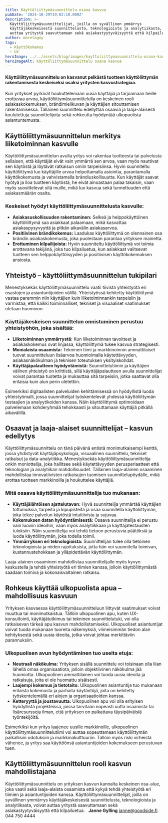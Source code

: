 ```yaml
---
title: Käyttöliittymäsuunnittelu osana kasvua
pubDate: '2024-10-29T19:02:18.000Z'
description: >-
  Käyttöliittymäsuunnittelijat, joilla on syvällinen ymmärrys
  käyttäjäkeskeisestä suunnittelusta, teknologioista ja analytiikasta, voivat
  auttaa yritystä saavuttamaan sekä asiakastyytyväisyyttä että kilpailuetua.
author: moretagoy
tags:
  - Käyttökokemus
  - UX
heroImage: ../../assets/blog/images/kayttoliittymasuunnittelu-osana-kasvua/featured.webp
heroImageAlt: Käyttöliittymäsuunnittelu osana kasvua
---
```


#### Käyttöliittymäsuunnittelu on kasvanut pelkästä tuotteen käyttöliittymän rakentamisesta keskeiseksi osaksi yritysten kasvustrategiaa.

Kun yritykset pyrkivät houkuttelemaan uusia käyttäjiä ja tarjoamaan heille erottuvaa arvoa, käyttöliittymäsuunnittelulla on keskeinen rooli asiakaskokemuksen, brändimielikuvan ja käyttäjien sitouttamisen rakentamisessa. Tällainen suunnittelu edellyttää osaavia ja laaja-alaisesti koulutettuja suunnittelijoita sekä rohkeutta hyödyntää ulkopuolista asiantuntemusta.

## Käyttöliittymäsuunnittelun merkitys liiketoiminnan kasvulle

Käyttöliittymäsuunnittelun avulla yritys voi rakentaa tuotteesta tai palvelusta sellaisen, että käyttäjät eivät vain ymmärrä sen arvoa, vaan myös nauttivat sen käytöstä ja löytävät ratkaisun omiin tarpeisiinsa. Hyvin suunniteltu käyttöliittymä luo käyttäjille arvoa helpottamalla asiointia, parantamalla käyttökokemusta ja vahvistamalla brändiuskollisuutta. Kun käyttäjät saavat hyötyä ja iloa tuotteen käytöstä, he eivät ainoastaan palaa takaisin, vaan myös suosittelevat sitä muille, mikä luo kasvua sekä tunnettuuden että asiakasmäärän osalta.

### Keskeiset hyödyt käyttöliittymäsuunnittelusta kasvulle:

-   **Asiakasuskollisuuden rakentaminen:** Selkeä ja helppokäyttöinen käyttöliittymä saa asiakkaat palaamaan, mikä kasvattaa asiakaspysyvyyttä ja pitkän aikavälin asiakasarvoa.
-   **Positiivinen brändikokemus:** Laadukas käyttöliittymä on olennainen osa brändin asiakaskokemusta, joka puolestaan parantaa yrityksen mainetta.
-   **Erottuminen kilpailijoista:** Hyvin suunniteltu käyttöliittymä voi toimia erottavana tekijänä, joka tuo kilpailuetua, kun asiakkaat valitsevat tuotteen sen helppokäyttöisyyden ja positiivisen käyttökokemuksen ansiosta.

## Yhteistyö – käyttöliittymäsuunnittelun tukipilari

Menestyksekäs käyttöliittymäsuunnittelu vaatii tiivistä yhteistyötä eri osastojen ja asiantuntijoiden välillä. Yhteistyössä kehitetty käyttöliittymä vastaa paremmin niin käyttäjien kuin liiketoiminnankin tarpeisiin ja varmistaa, että kaikki toiminnalliset, tekniset ja visuaaliset vaatimukset otetaan huomioon.

### Käyttäjäkeskeisen suunnittelun onnistuminen perustuu yhteistyöhön, joka sisältää:

-   **Liiketoiminnan ymmärrystä:** Kun liiketoiminnan tavoitteet ja asiakaskokemus ovat linjassa, käyttöliittymä tukee kasvua strategisesti.
-   **Monialaista osaamista:** Tekninen tiimi ja markkinoinnin ammattilaiset tuovat suunnitteluun lisäarvoa huomioimalla käytettävyyden, asiakasnäkökulman ja teknisen toteutuksen yksityiskohdat.
-   **Käyttäjäpalautteen hyödyntämistä:** Suunnittelutiimin ja käyttäjien välinen yhteistyö on kriittistä, sillä käyttäjäpalautteen avulla suunnittelijat voivat parantaa tuotetta ja mukauttaa sitä tarpeisiin, jotka saattavat olla erilaisia kuin alun perin oletettiin.

Esimerkiksi digitaalisten palveluiden kehittämisessä on hyödyllistä luoda yhteistyömalli, jossa suunnittelijat työskentelevät yhdessä käyttöliittymän testaajien ja analyytikoiden kanssa. Näin käyttöliittymä optimoidaan palvelemaan kohderyhmää tehokkaasti ja sitouttamaan käyttäjiä pitkällä aikavälillä.

## Osaavat ja laaja-alaiset suunnittelijat – kasvun edellytys

Käyttöliittymäsuunnittelu on tänä päivänä entistä monimutkaisempi kenttä, jossa yhdistyvät käyttäjäpsykologia, visuaalinen suunnittelu, tekniset ratkaisut ja data-analytiikka. Menestyksekäs käyttöliittymäsuunnittelija onkin moniottelija, joka hallitsee sekä käytettävyyden perusperiaatteet että teknologian ja analytiikan mahdollisuudet. Tällainen laaja-alainen osaaminen mahdollistaa innovatiivisten ratkaisujen tuomisen suunnittelupöydälle, mikä erottaa tuotteen markkinoilla ja houkuttelee käyttäjiä.

### Mitä osaava käyttöliittymäsuunnittelija tuo mukanaan:

-   **Käyttäjälähtöisen ajattelutavan:** Hyvä suunnittelija ymmärtää käyttäjien tottumuksia, tarpeita ja kipupisteitä ja osaa suunnitella käyttöliittymän, joka tekee palvelun käytöstä intuitiivista ja sujuvaa.
-   **Kokemuksen datan hyödyntämisestä:** Osaava suunnittelija ei perustu vain luoviin ideoihin, vaan myös analytiikkaan ja käyttäjätestausten tuloksiin. Näin suunnittelija voi tehdä tietoon perustuvia päätöksiä ja luoda käyttöliittymän, joka todella toimii.
-   **Ymmärryksen eri teknologioista:** Suunnittelijan tulee olla tietoinen teknologioista ja niiden rajoituksista, jotta hän voi suunnitella toimivan, kustannustehokkaan ja ylläpidettävän käyttöliittymän.

Laaja-alainen osaaminen mahdollistaa suunnittelijalle myös kyvyn keskustella ja tehdä yhteistyötä eri tiimien kanssa, jolloin käyttöliittymästä saadaan toimiva ja kokonaisvaltainen ratkaisu.

## Rohkeus käyttää ulkopuolista apua – mahdollisuus kasvuun

Yrityksen kasvaessa käyttöliittymäsuunnitteluun liittyvät vaatimukset voivat muuttua tai monimutkaistua. Tällöin ulkopuolinen apu, kuten UX-konsultointi, käyttäjätutkimus tai tekninen suunnittelutuki, voi olla ratkaisevan tärkeä apu kasvun mahdollistamiseksi. Ulkopuoliset asiantuntijat voivat tuoda mukanaan tuoreita näkemyksiä, viimeisimmän tiedon alan kehityksestä sekä uusia ideoita, jotka voivat johtaa merkittäviin parannuksiin.

### Ulkopuolisen avun hyödyntäminen tuo useita etuja:

-   **Neutraali näkökulma:** Yrityksen sisällä suunnittelu voi toisinaan olla liian lähellä omaa organisaatiota, jolloin objektiivinen näkökulma jää huomiotta. Ulkopuolinen ammattilainen voi tuoda uusia ideoita ja ratkaisuja, joita ei ole huomattu sisäisesti.
-   **Laajempi kokemus ja tietotaito:** Ulkopuolinen asiantuntija tuo mukanaan erilaista kokemusta ja parhaita käytäntöjä, joita on kehitetty työskentelemällä eri alojen ja organisaatioiden kanssa.
-   **Ketteryyttä ja joustavuutta:** Ulkopuolinen apu voi olla erityisen hyödyllistä projekteissa, joissa tarvitaan nopeasti uutta osaamista tai lisäresursseja ilman, että yrityksen on palkattava täysipäiväisiä työntekijöitä.

Esimerkiksi kun yritys laajenee uusille markkinoille, ulkopuolinen käyttöliittymäsuunnittelutiimi voi auttaa sopeuttamaan käyttöliittymän paikallisiin odotuksiin ja markkinakulttuuriin. Tällöin myös riski virheistä vähenee, ja yritys saa käyttöönsä asiantuntijoiden kokemukseen perustuvan tuen.

## Käyttöliittymäsuunnittelun rooli kasvun mahdollistajana

Käyttöliittymäsuunnittelu on yrityksen kasvun kannalta keskeinen osa-alue, joka vaatii sekä laaja-alaista osaamista että kykyä tehdä yhteistyötä eri tiimien ja asiantuntijoiden kanssa. Käyttöliittymäsuunnittelijat, joilla on syvällinen ymmärrys käyttäjäkeskeisestä suunnittelusta, teknologioista ja analytiikasta, voivat auttaa yritystä saavuttamaan sekä asiakastyytyväisyyttä että kilpailuetua.   **Janne Gylling** janne@goodside.fi 044 750 4444